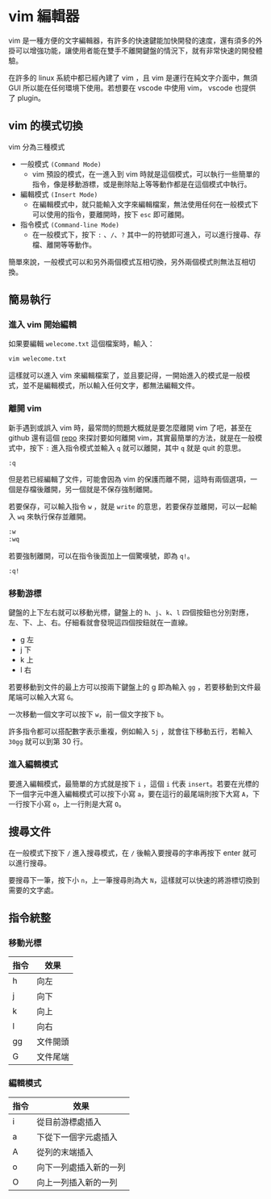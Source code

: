# vim 編輯器

vim 是一種方便的文字編輯器，有許多的快速鍵能加快開發的速度，還有須多的外掛可以增強功能，讓使用者能在雙手不離開鍵盤的情況下，就有非常快速的開發體驗。

在許多的 linux 系統中都已經內建了 vim ，且 vim 是運行在純文字介面中，無須 GUI 所以能在任何環境下使用。若想要在 vscode 中使用 vim， vscode 也提供了 plugin。

## vim 的模式切換

vim 分為三種模式

- 一般模式 `(Command Mode)`
  - vim 預設的模式，在一進入到 vim 時就是這個模式，可以執行一些簡單的指令，像是移動游標，或是刪除貼上等等動作都是在這個模式中執行。
- 編輯模式 `(Insert Mode)`
  - 在編輯模式中，就只能輸入文字來編輯檔案，無法使用任何在一般模式下可以使用的指令，要離開時，按下 `esc` 即可離開。
- 指令模式 `(Command-line Mode)`
  - 在一般模式下，按下 `:` 、`/`、`?` 其中一的符號即可進入，可以進行搜尋、存檔、離開等等動作。

簡單來說，一般模式可以和另外兩個模式互相切換，另外兩個模式則無法互相切換。

## 簡易執行

### 進入 vim 開始編輯

如果要編輯 `welecome.txt` 這個檔案時，輸入：

``` bash
vim welecome.txt
```

這樣就可以進入 vim 來編輯檔案了，並且要記得，一開始進入的模式是一般模式，並不是編輯模式，所以輸入任何文字，都無法編輯文件。

### 離開 vim

新手遇到或誤入 vim 時，最常問的問題大概就是要怎麼離開 vim 了吧，甚至在 github 還有這個 [repo](https://github.com/hakluke/how-to-exit-vim) 來探討要如何離開 vim，其實最簡單的方法，就是在一般模式中，按下 `:` 進入指令模式並輸入 `q` 就可以離開，其中 `q` 就是 quit 的意思。

``` bash
:q
```

但是若已經編輯了文件，可能會因為 vim 的保護而離不開，這時有兩個選項，一個是存檔後離開，另一個就是不保存強制離開。

若要保存，可以輸入指令 `w` ，就是 `write` 的意思，若要保存並離開，可以一起輸入 `wq` 來執行保存並離開。

``` bash
:w
:wq
```

若要強制離開，可以在指令後面加上一個驚嘆號，即為 `q!`。

``` bash
:q!
```

### 移動游標

鍵盤的上下左右就可以移動光標，鍵盤上的 `h`、`j`、`k`、`l` 四個按鈕也分別對應，左、下、上、右。仔細看就會發現這四個按鈕就在一直線。

- g 左
- j 下
- k 上
- l 右

若要移動到文件的最上方可以按兩下鍵盤上的 g 即為輸入 `gg` ，若要移動到文件最尾端可以輸入大寫 `G`。

一次移動一個文字可以按下 `w`，前一個文字按下 `b`。

許多指令都可以搭配數字表示重複，例如輸入 `5j` ，就會往下移動五行，若輸入 `30gg` 就可以到第 30 行。

### 進入編輯模式

要進入編輯模式，最簡單的方式就是按下 `i` ，這個 `i` 代表 `insert`。若要在光標的下一個字元中進入編輯模式可以按下小寫 `a`，要在這行的最尾端則按下大寫 `A`，下一行按下小寫 `o`，上一行則是大寫 `O`。

## 搜尋文件

在一般模式下按下 `/` 進入搜尋模式，在 `/` 後輸入要搜尋的字串再按下 enter 就可以進行搜尋。

要搜尋下一筆，按下小 `n`，上一筆搜尋則為大 `N`，這樣就可以快速的將游標切換到需要的文字處。

## 指令統整

### 移動光標

| 指令 | 效果     |
| ---- | -------- |
| h    | 向左     |
| j    | 向下     |
| k    | 向上     |
| l    | 向右     |
| gg   | 文件開頭 |
| G    | 文件尾端 |

### 編輯模式

| 指令 | 效果                   |
| ---- | ---------------------- |
| i    | 從目前游標處插入       |
| a    | 下從下一個字元處插入   |
| A    | 從列的末端插入         |
| o    | 向下一列處插入新的一列 |
| O    | 向上一列插入新的一列   |
